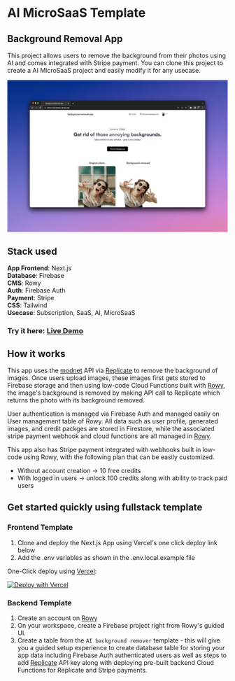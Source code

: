 # AI MicroSaaS Template
## Background Removal App

This project allows users to remove the background from their photos using AI and comes integrated with Stripe payment. You can clone this project to create a AI MicroSaaS project and easily modify it for any usecase.

[![Remove Background App](./public/screenshot.jpeg)](https://demo-microsaas.vercel.app/)

## Stack used

**App Frontend**: Next.js  
**Database**: Firebase  
**CMS**: Rowy  
**Auth**: Firebase Auth  
**Payment**: Stripe  
**CSS**: Tailwind  
**Usecase**: Subscription, SaaS, AI, MicroSaaS

### Try it here: [Live Demo](https://demo-microsaas.vercel.app/)

## How it works

This app uses the [modnet](https://github.com/pollinations/modnet) API via [Replicate](https://replicate.com/) to remove the background of images. Once users upload images, these images first gets stored to Firebase storage and then using low-code Cloud Functions built with [Rowy](https://www.rowy.io?ref=microsaas), the image's background is removed by making API call to Replicate which returns the photo with its background removed. 

User authentication is managed via Firebase Auth and managed easily on User management table of Rowy. All data such as user profile, generated images, and credit packges are stored in Firestore, while the associated stripe payment webhook and cloud functions are all managed in [Rowy](https://www.rowy.io?ref=microsaas).

This app also has Stripe payment integrated with webhooks built in low-code using Rowy, with the following plan that can be easily customized.
- Without account creation → 10 free credits
- With logged in users → unlock 100 credits along with ability to track paid users

## Get started quickly using fullstack template

### Frontend Template
1. Clone and deploy the Next.js App using Vercel's one click deploy link below
2. Add the .env variables as shown in the .env.local.example file 

One-Click deploy using [Vercel](https://vercel.com):

[![Deploy with Vercel](https://vercel.com/button)](https://vercel.com/new/clone?repository-url=https://github.com/rowyio/demo-microsaas&env=REPLICATE_API_TOKEN,STRIPE_SECRET_KEY,NEXT_PUBLIC_FIREBASE_API_KEY,NEXT_PUBLIC_FIREBASE_AUTH_DOMAIN,NEXT_PUBLIC_FIREBASE_STORAGE_BUCKET,NEXT_PUBLIC_FIREBASE_SENDER_ID,NEXT_PUBLIC_FIREBASE_APP_ID,NEXT_PUBLIC_FIREBASE_PROJECT_ID,NEXT_PUBLIC_PROFILES_TABLE_ID,NEXT_PUBLIC_START_PREDICTION_WEBHOOK,NEXT_PUBLIC_CREATE_STRIPE_CHECKOUT_WEBHOOK&project-name=demo-microsaas&repo-name=demo-microsaas)

### Backend Template
1. Create an account on [Rowy](https://www.rowy.io?ref=microsaas)
2. On your workspace, create a Firebase project right from Rowy's guided UI.
3. Create a table from the `AI background remover` template - this will give you a guided setup experience to create database table for storing your app data including Firebase Auth authenticated users as well as steps to add [Replicate](https://replicate.com/) API key along with deploying pre-built backend Cloud Functions for Replicate and Stripe payments.
